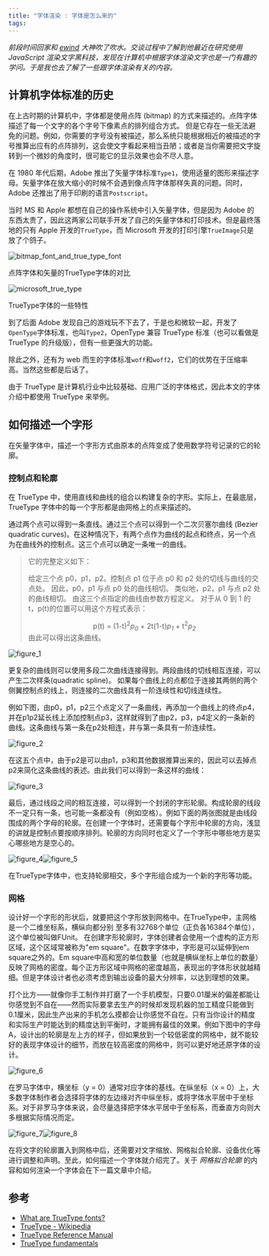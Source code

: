 ```yaml
---
title: "字体渲染 : 字体是怎么来的" 
tags:
---
```


_前段时间回家和 [ewind](http://ewind.us/) 大神吹了吹水。交谈过程中了解到他最近在研究使用 JavaScript 渲染文字黑科技，发现在计算机中根据字体渲染文字也是一门有趣的学问。于是我也去了解了一些跟字体渲染有关的内容。_

## 计算机字体标准的历史

在上古时期的计算机中，字体都是使用点阵 (bitmap) 的方式来描述的。点阵字体描述了每一个文字的各个字号下像素点的排列组合方式。
但是它存在一些无法避免的问题。例如，你需要的字号没有被描述，那么系统只能根据相近的被描述的字号推算出应有的点阵排列，这会使文字看起来相当丑陋；或者是当你需要把文字旋转到一个微妙的角度时，很可能它的显示效果也会不尽人意。

在 1980 年代后期，Adobe 推出了矢量字体标准`Type1`，使用适量的图形来描述字母。矢量字体在放大缩小的时候不会遇到像点阵字体那样失真的问题。同时，Adobe 还推出了用于印刷的语言`Postscript`。

当时 MS 和 Apple 都想在自己的操作系统中引入矢量字体，但是因为 Adobe 的东西太贵了，因此这两家公司联手开发了自己的矢量字体和打印技术。但是最终落地的只有 Apple 开发的`TrueType`，而 Microsoft 开发的打印引擎`TrueImage`只是放了个鸽子。

![bitmap_font_and_true_type_font](/blog/images/190102/1.gif)

点阵字体和矢量的TrueType字体的对比

![microsoft_true_type](/blog/images/190102/scale.gif)

TrueType字体的一些特性

到了后面 Adobe 发现自己的游戏玩不下去了，于是也和微软一起，开发了`OpenType`字体标准，也叫`Type2`，OpenType 兼容 TrueType 标准（也可以看做是 TrueType 的升级版），但有一些更强大的功能。

除此之外，还有为 web 而生的字体标准`woff`和`woff2`，它们的优势在于压缩率高。当然这些都是后话了。

由于 TrueType 是计算机行业中比较基础、应用广泛的字体格式，因此本文的字体介绍中都使用 TrueType 来举例。

## 如何描述一个字形

在矢量字体中，描述一个字形方式由原本的点阵变成了使用数学符号记录的它的轮廓。

### 控制点和轮廓

在 TrueType 中，使用直线和曲线的组合以构建复杂的字形。实际上，在最底层，TrueType 字体中的每一个字形都是由网格上的点来描述的。

通过两个点可以得到一条直线。通过三个点可以得到一个二次贝塞尔曲线 (Bezier quadratic curves)。在这种情况下，有两个点作为曲线的起点和终点，另一个点为在曲线外的控制点。这三个点可以确定一条唯一的曲线。

> 它的完整定义如下：
>
> 给定三个点 p0，p1，p2。控制点 p1 位于点 p0 和 p2 处的切线与曲线的交点处。
> 因此，p0，p1 与点 p0 处的曲线相切。
> 类似地，p2，p1 与点 p2 处的曲线相切。
> 由这三个点指定的曲线由参数方程定义。
> 对于从 0 到 1 的 t，p(t)的位置可以用这个方程式表示：
>
> <center>      p(t) = (1-t)<sup>2</sup><cite>p<sub>0</sub></cite> + 2t(1-t)<cite>p<sub>1</sub></cite> + t<sup>2</sup><cite>p<sub>2</sub></cite></center>
> 由此可以得出这条曲线。

![figure_1](/blog/images/190102/fig01.jpg)

更复杂的曲线则可以使用多段二次曲线连接得到。两段曲线的切线相互连接，可以产生二次样条(quadratic spline)。
如果每个曲线上的点都位于连接其两侧的两个侧翼控制点的线上，则连接的二次曲线具有一阶连续性和切线连续性。

例如下图，由p0，p1，p2三个点定义了一条曲线，再添加一个曲线上的终点p4，并在p1p2延长线上添加控制点p3，这样就得到了由p2，p3，p4定义的一条新的曲线。这条曲线与第一条在p2处相连，并与第一条具有一阶连续性。

![figure_2](/blog/images/190102/fig02.jpg)

在这五个点中，由于p2是可以由p1，p3和其他数据推算出来的，因此可以去掉点p2来简化这条曲线的表述。由此我们可以得到一条这样的曲线：

![figure_3](/blog/images/190102/fig03.jpg)

最后，通过线段之间的相互连接，可以得到一个封闭的字形轮廓。构成轮廓的线段不一定只有一条，也可能一条都没有（例如空格）。例如下面的两张图就是由线段围成的两个字母的轮廓。在创建一个字体时，还需要每个字形中轮廓的方向，浅显的讲就是控制点要按顺序排列。轮廓的方向同时也定义了一个字形中哪些地方是实心哪些地方是空心的。

![figure_4](/blog/images/190102/fig04.gif)![figure_5](/blog/images/190102/fig05.gif)

在TrueType字体中，也支持轮廓相交，多个字形组合成为一个新的字形等功能。

### 网格

设计好一个字形的形状后，就要把这个字形放到网格中。在TrueType中，主网格是一个二维坐标系，横纵向都分别 至多有32768个单位（正负各16384个单位），这个单位被叫做FUnit。
在创建字形轮廓时，字体创建者会使用一个虚构的正方形区域，这个区域常被称为"em square"。在数字字体中，字形是可以延伸到em square之外的。Em square中高和宽的单位数量（也就是横纵坐标上单位的数量）反映了网格的密度。每个正方形区域中网格的密度越高，表现出的字体形状就越精细。但是字体设计者也必须考虑到输出设备的最大分辨率，以达到理想的效果。

打个比方——就像你手工制作并打磨了一个手机模型，只要0.01厘米的偏差都能让你感觉到不自在——然而实际要拿去生产的时候却发现机器的加工精度只能做到0.1厘米，因此生产出来的手机怎么摸都会让你感觉不自在。只有当你设计的精度和实际生产时能达到的精度达到平衡时，才能拥有最佳的效果。例如下图中的字母A，设计出的轮廓是左上方的样子，但如果放到一个较低密度的网格中，就不能较好的表现字体设计的细节，而放在较高密度的网格中，则可以更好地还原字体的设计。

![figure_6](/blog/images/190102/fig08.gif)

在罗马字体中，横坐标（y = 0）通常对应字体的基线。在纵坐标（x = 0）上，大多数字体制作者会选择将字体的左边缘对齐中纵坐标，或将字体水平居中于坐标系。对于非罗马字体来说，会尽量选择把字体水平居中于坐标系，而垂直方向则大多根据实际情况而定。

![figure_7](/blog/images/190102/img00297.gif)![figure_8](/blog/images/190102/fig11.gif)

在将文字的轮廓置入到网格中后，还需要对文字缩放、网格拟合轮廓、设备优化等进行调整和声明。至此，如何描述一个字体就介绍完了。关于 _网格拟合轮廓_ 的内容和如何渲染一个字体会在下一篇文章中介绍。

## 参考

- [What are TrueType fonts?](https://computer.howstuffworks.com/question460.htm)
- [TrueType - Wikipedia](https://en.wikipedia.org/wiki/TrueType)
- [TrueType Reference Manual](https://developer.apple.com/fonts/TrueType-Reference-Manual/)
- [TrueType fundamentals](https://docs.microsoft.com/en-us/typography/opentype/spec/ttch01)
